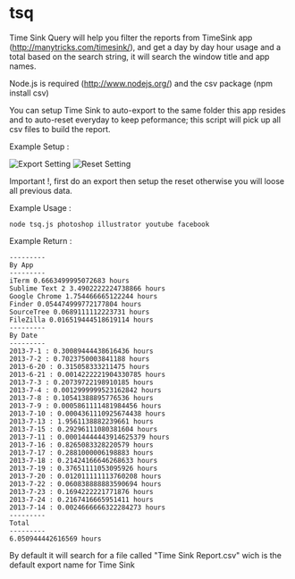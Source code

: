 tsq
===

Time Sink Query will help you filter the reports from TimeSink app (http://manytricks.com/timesink/), and get a day by day hour usage and a total based on the search string, it will search the window title and app names.

Node.js is required (http://www.nodejs.org/) and the csv package (npm install csv)

You can setup Time Sink to auto-export to the same folder this app resides and to auto-reset everyday to keep peformance; this script will pick up all csv files to build the report.

Example Setup : 

![Export Setting](http://salvador.aceves.mx/jing/2013-07-25_1307.png)
![Reset Setting](http://salvador.aceves.mx/jing/2013-07-25_1309.png)

Important !, first do an export then setup the reset otherwise you will loose all previous data.


Example Usage : 

```
node tsq.js photoshop illustrator youtube facebook
```

Example Return : 

```
---------
By App
---------
iTerm 0.6663499995072683 hours
Sublime Text 2 3.4902222224738866 hours
Google Chrome 1.754466665122244 hours
Finder 0.054474999772177804 hours
SourceTree 0.0689111112223731 hours
FileZilla 0.016519444518619114 hours
---------
By Date
---------
2013-7-1 : 0.30089444438616436 hours
2013-7-2 : 0.7023750003841188 hours
2013-6-20 : 0.315058333211475 hours
2013-6-21 : 0.0014222221904330785 hours
2013-7-3 : 0.20739722198910185 hours
2013-7-4 : 0.0012999999523162842 hours
2013-7-8 : 0.10541388895776536 hours
2013-7-9 : 0.0005861111481984456 hours
2013-7-10 : 0.0004361110925674438 hours
2013-7-13 : 1.9561138882239661 hours
2013-7-15 : 0.29296111080381604 hours
2013-7-11 : 0.00014444443914625379 hours
2013-7-16 : 0.8265083328220579 hours
2013-7-17 : 0.2881000006198883 hours
2013-7-18 : 0.21424166646268633 hours
2013-7-19 : 0.37651111053095926 hours
2013-7-20 : 0.012011111113760208 hours
2013-7-22 : 0.060838888883590694 hours
2013-7-23 : 0.1694222221771876 hours
2013-7-24 : 0.2167416665951411 hours
2013-7-14 : 0.0024666666322284273 hours
---------
Total
---------
6.050944442616569 hours

```

By default it will search for a file called "Time Sink Report.csv" wich is the default export name for Time Sink
